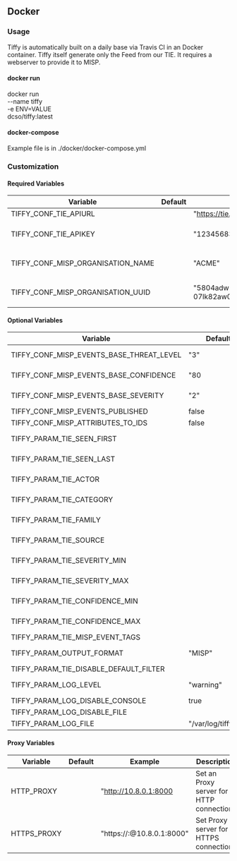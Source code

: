 ## Docker

### Usage

Tiffy is automatically built on a daily base via Travis CI in an Docker container.
Tiffy itself generate only the Feed from our TIE. It requires a webserver to provide it to MISP.

#### docker run

docker run \
    --name tiffy \
    -e ENV=VALUE \
    dcso/tiffy:latest

#### docker-compose

Example file is in ./docker/docker-compose.yml

### Customization

#### Required Variables

| Variable                          | Default | Example                                | Description                    |
| --------------------------------- | ------- | -------------------------------------- | ------------------------------ |
| TIFFY_CONF_TIE_APIURL             |         | "https://tie.dcso.de/v1/api"           | URL to TIE.                    |
| TIFFY_CONF_TIE_APIKEY             |         | "12345683127481209123789"              | API token for TIE access       |
| TIFFY_CONF_MISP_ORGANISATION_NAME |         | "ACME"                                 | Name of your MISP organization |
| TIFFY_CONF_MISP_ORGANISATION_UUID |         | "5804adw2-12fe-1234-34av-07lk82aw012a" | UUID of your MISP organization |

#### Optional Variables

| Variable                                 | Default              | Example                  | Description                                                       |
| ---------------------------------------- | -------------------- | ------------------------ | ----------------------------------------------------------------- |
| TIFFY_CONF_MISP_EVENTS_BASE_THREAT_LEVEL | "3"                  |                          | IoC will get this threat level if it is added                     |
| TIFFY_CONF_MISP_EVENTS_BASE_CONFIDENCE   | "80                  |                          | IoC will get this confidence if it is added                       |
| TIFFY_CONF_MISP_EVENTS_BASE_SEVERITY     | "2"                  |                          | IoC will get this severity if it is added                         |
| TIFFY_CONF_MISP_EVENTS_PUBLISHED         | false                |                          | IoC will get published in MISP                                    |
| TIFFY_CONF_MISP_ATTRIBUTES_TO_IDS        | false                |                          | Set IDS flag for this IoC                                         |
| TIFFY_PARAM_TIE_SEEN_FIRST               |                      | "YYYY-MM-DD"             | Download only IoC which are first seen at ... and newer           |
| TIFFY_PARAM_TIE_SEEN_LAST                |                      | "YYYY-MM-DD"             | Download only IoC which are last seen at ... and older            |
| TIFFY_PARAM_TIE_ACTOR                    |                      | "example1,example2"      | Download only IoC with this actor                                 |
| TIFFY_PARAM_TIE_CATEGORY                 |                      | "example1,example2"      | Download only IoC with this category                              |
| TIFFY_PARAM_TIE_FAMILY                   |                      | "example1,example2"      | Download only IoC with this family                                |
| TIFFY_PARAM_TIE_SOURCE                   |                      | "example1,example2"      | Download only IoC from this source                                |
| TIFFY_PARAM_TIE_SEVERITY_MIN             |                      | 2                        | Download only IoC with this minimum severity                      |
| TIFFY_PARAM_TIE_SEVERITY_MAX             |                      | 4                        | Download only IoC with this maximum severity                      |
| TIFFY_PARAM_TIE_CONFIDENCE_MIN           |                      | 2                        | Download only IoC with this minimum confidence                    |
| TIFFY_PARAM_TIE_CONFIDENCE_MAX           |                      | 4                        | Download only IoC with this maximum confidence                    |
| TIFFY_PARAM_TIE_MISP_EVENT_TAGS          |                      | {\"name\":\"tlp:amber\"} | Tag Event with the defined tags                                   |
| TIFFY_PARAM_OUTPUT_FORMAT                | "MISP"               |                          | You can choose the output format of the feed.                     |
| TIFFY_PARAM_TIE_DISABLE_DEFAULT_FILTER   |                      | true / false             | To disable the default TIE filter.                                |
| TIFFY_PARAM_LOG_LEVEL                    | "warning"            |                          | Define one of these log levels: debug,info,warning,error,critical |
| TIFFY_PARAM_LOG_DISABLE_CONSOLE          | true                 | true / false             | Disables log output to stdout                                     |
| TIFFY_PARAM_LOG_DISABLE_FILE             |                      | true / false             | Disables log output to file                                       |
| TIFFY_PARAM_LOG_FILE                     | "/var/log/tiffy.log" |                          | Define the log path                                               |

#### Proxy Variables

| Variable    | Default | Example                               | Description                              |
| ----------- | ------- | ------------------------------------- | ---------------------------------------- |
| HTTP_PROXY  |         | "http://10.8.0.1:8000                 | Set an Proxy server for HTTP connections |
| HTTPS_PROXY |         | "https://<user>:<pass>@10.8.0.1:8000" | Set Proxy server for HTTPS connections   |
